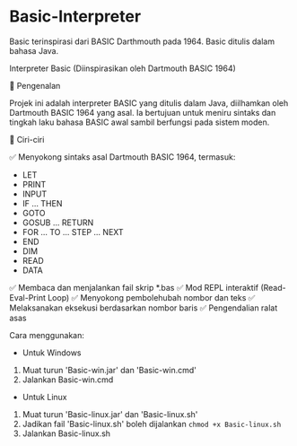 # Basic-Interpreter
Basic terinspirasi dari BASIC Darthmouth pada 1964.
Basic ditulis dalam bahasa Java.

Interpreter Basic (Diinspirasikan oleh Dartmouth BASIC 1964)

📜 Pengenalan

Projek ini adalah interpreter BASIC yang ditulis dalam Java, diilhamkan oleh Dartmouth BASIC 1964 yang asal. Ia bertujuan untuk meniru sintaks dan tingkah laku bahasa BASIC awal sambil berfungsi pada sistem moden.

🚀 Ciri-ciri

✅ Menyokong sintaks asal Dartmouth BASIC 1964, termasuk:

* LET
* PRINT
* INPUT
* IF ... THEN
* GOTO
* GOSUB ... RETURN
* FOR ... TO ... STEP ... NEXT
* END
* DIM
* READ
* DATA

✅ Membaca dan menjalankan fail skrip *.bas
✅ Mod REPL interaktif (Read-Eval-Print Loop)
✅ Menyokong pembolehubah nombor dan teks
✅ Melaksanakan eksekusi berdasarkan nombor baris
✅ Pengendalian ralat asas

Cara menggunakan:

* Untuk Windows
 1. Muat turun 'Basic-win.jar' dan 'Basic-win.cmd'
 2. Jalankan Basic-win.cmd

* Untuk Linux
1. Muat turun 'Basic-linux.jar' dan 'Basic-linux.sh'
2. Jadikan fail 'Basic-linux.sh' boleh dijalankan
    `chmod +x Basic-linux.sh`
3. Jalankan Basic-linux.sh

